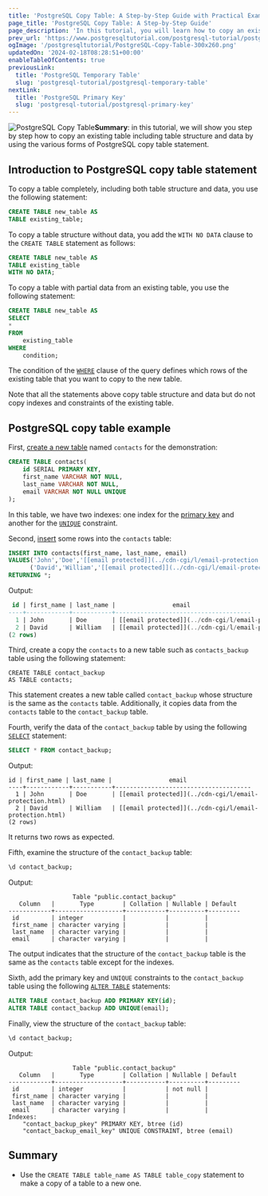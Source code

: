 ```yaml
---
title: 'PostgreSQL Copy Table: A Step-by-Step Guide with Practical Examples'
page_title: 'PostgreSQL Copy Table: A Step-by-Step Guide'
page_description: 'In this tutorial, you will learn how to copy an existing table to a new one using various PostgreSQL copy table statements.'
prev_url: 'https://www.postgresqltutorial.com/postgresql-tutorial/postgresql-copy-table/'
ogImage: '/postgresqltutorial/PostgreSQL-Copy-Table-300x260.png'
updatedOn: '2024-02-18T08:28:51+00:00'
enableTableOfContents: true
previousLink:
  title: 'PostgreSQL Temporary Table'
  slug: 'postgresql-tutorial/postgresql-temporary-table'
nextLink:
  title: 'PostgreSQL Primary Key'
  slug: 'postgresql-tutorial/postgresql-primary-key'
---
```


![PostgreSQL Copy Table](/postgresqltutorial/PostgreSQL-Copy-Table-300x260.png?alignright)**Summary**: in this tutorial, we will show you step by step how to copy an existing table including table structure and data by using the various forms of PostgreSQL copy table statement.

## Introduction to PostgreSQL copy table statement

To copy a table completely, including both table structure and data, you use the following statement:

```sql
CREATE TABLE new_table AS
TABLE existing_table;
```

To copy a table structure without data, you add the `WITH NO DATA` clause to the `CREATE TABLE` statement as follows:

```sql
CREATE TABLE new_table AS
TABLE existing_table
WITH NO DATA;
```

To copy a table with partial data from an existing table, you use the following statement:

```sql
CREATE TABLE new_table AS
SELECT
*
FROM
    existing_table
WHERE
    condition;

```

The condition of the [`WHERE`](postgresql-where) clause of the query defines which rows of the existing table that you want to copy to the new table.

Note that all the statements above copy table structure and data but do not copy indexes and constraints of the existing table.

## PostgreSQL copy table example

First, [create a new table](postgresql-create-table) named `contacts` for the demonstration:

```sql
CREATE TABLE contacts(
    id SERIAL PRIMARY KEY,
    first_name VARCHAR NOT NULL,
    last_name VARCHAR NOT NULL,
    email VARCHAR NOT NULL UNIQUE
);
```

In this table, we have two indexes: one index for the [primary key](postgresql-primary-key) and another for the [`UNIQUE`](postgresql-unique-constraint) constraint.

Second, [insert](postgresql-insert) some rows into the `contacts` table:

```sql
INSERT INTO contacts(first_name, last_name, email)
VALUES('John','Doe','[[email protected]](../cdn-cgi/l/email-protection.html)'),
      ('David','William','[[email protected]](../cdn-cgi/l/email-protection.html)')
RETURNING *;
```

Output:

```sql
 id | first_name | last_name |                email
----+------------+-----------+--------------------------------------
  1 | John       | Doe       | [[email protected]](../cdn-cgi/l/email-protection.html)
  2 | David      | William   | [[email protected]](../cdn-cgi/l/email-protection.html)
(2 rows)
```

Third, create a copy the `contacts` to a new table such as `contacts_backup` table using the following statement:

```
CREATE TABLE contact_backup
AS TABLE contacts;
```

This statement creates a new table called `contact_backup` whose structure is the same as the `contacts` table. Additionally, it copies data from the `contacts` table to the `contact_backup` table.

Fourth, verify the data of the `contact_backup` table by using the following [`SELECT`](postgresql-select) statement:

```sql
SELECT * FROM contact_backup;
```

Output:

```
id | first_name | last_name |                email
----+------------+-----------+--------------------------------------
  1 | John       | Doe       | [[email protected]](../cdn-cgi/l/email-protection.html)
  2 | David      | William   | [[email protected]](../cdn-cgi/l/email-protection.html)
(2 rows)
```

It returns two rows as expected.

Fifth, examine the structure of the `contact_backup` table:

```sql
\d contact_backup;
```

Output:

```
                  Table "public.contact_backup"
   Column   |       Type        | Collation | Nullable | Default
------------+-------------------+-----------+----------+---------
 id         | integer           |           |          |
 first_name | character varying |           |          |
 last_name  | character varying |           |          |
 email      | character varying |           |          |
```

The output indicates that the structure of the `contact_backup` table is the same as the `contacts` table except for the indexes.

Sixth, add the primary key and `UNIQUE` constraints to the `contact_backup` table using the following [`ALTER TABLE`](postgresql-alter-table) statements:

```sql
ALTER TABLE contact_backup ADD PRIMARY KEY(id);
ALTER TABLE contact_backup ADD UNIQUE(email);
```

Finally, view the structure of the `contact_backup` table:

```sql
\d contact_backup;
```

Output:

```
                  Table "public.contact_backup"
   Column   |       Type        | Collation | Nullable | Default
------------+-------------------+-----------+----------+---------
 id         | integer           |           | not null |
 first_name | character varying |           |          |
 last_name  | character varying |           |          |
 email      | character varying |           |          |
Indexes:
    "contact_backup_pkey" PRIMARY KEY, btree (id)
    "contact_backup_email_key" UNIQUE CONSTRAINT, btree (email)
```

## Summary

- Use the `CREATE TABLE table_name AS TABLE table_copy` statement to make a copy of a table to a new one.
